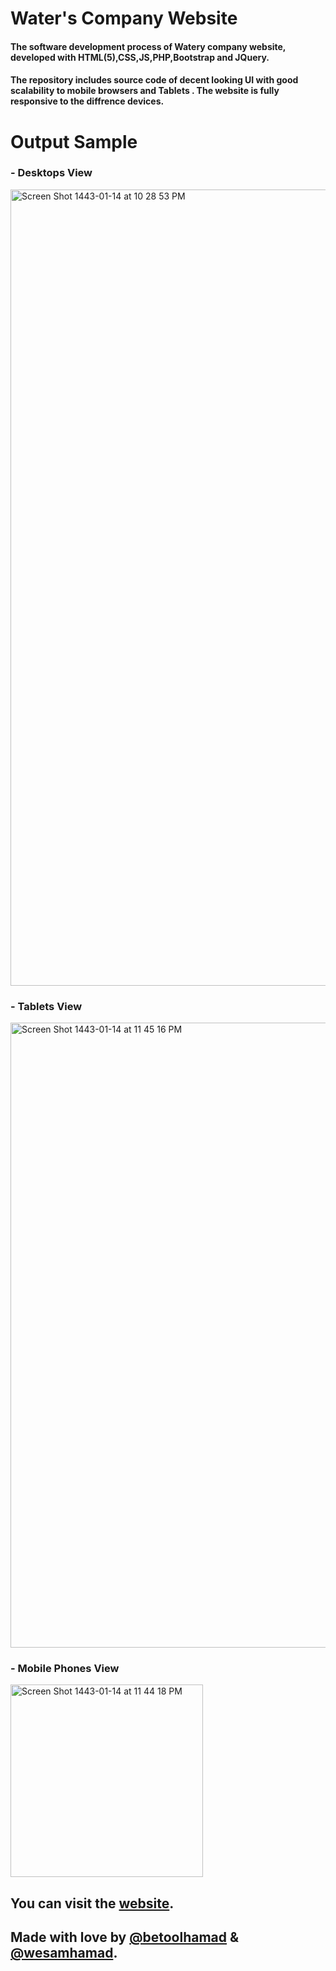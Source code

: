 # Water's Company Website
#### The software development process of Watery company website, developed with HTML(5),CSS,JS,PHP,Bootstrap and JQuery.
#### The repository includes source code of decent looking UI with good scalability to mobile browsers and Tablets . The website is fully responsive to the diffrence devices.

# Output Sample
### - Desktops View
<img width="1274" alt="Screen Shot 1443-01-14 at 10 28 53 PM" src="https://user-images.githubusercontent.com/74800962/130368384-6f7c2a1c-ddab-482c-a4b1-6ab4e48a0da7.png">

### - Tablets View
<img width="1000" alt="Screen Shot 1443-01-14 at 11 45 16 PM" src="https://user-images.githubusercontent.com/74800962/130369571-7f209886-80ae-4929-923b-b180c507115e.png">

### - Mobile Phones View
<img width="308" alt="Screen Shot 1443-01-14 at 11 44 18 PM" src="https://user-images.githubusercontent.com/74800962/130369543-ddbefc66-13fe-4383-91d9-3a068f9b66f7.png">

## You can visit the [website](https://watery.sa/#Home).
## Made with love by [@betoolhamad](https://github.com/betoolhamad) & [@wesamhamad](https://github.com/wesamhamad).
